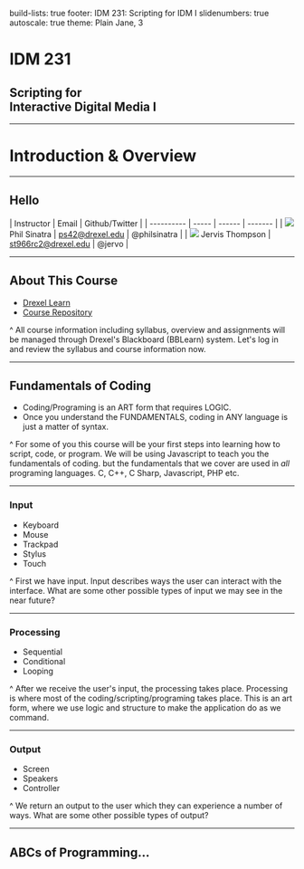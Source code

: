 build-lists: true
footer: IDM 231: Scripting for IDM I
slidenumbers: true
autoscale: true
theme: Plain Jane, 3

# IDM 231
## Scripting for<br>Interactive Digital Media I

---

# Introduction & Overview

---

## Hello

| Instructor | Email | Github/Twitter |
| ---------- | ----- | ------ | ------- |
| ![](https://avatars2.githubusercontent.com/u/1465808?v=3&s=460) Phil Sinatra | [ps42@drexel.edu](mailto:ps42@drexel.edu) | @philsinatra |
| ![](https://avatars1.githubusercontent.com/u/1268159?v=3&s=460) Jervis Thompson | [st966rc2@drexel.edu](mailto:st966rc2@drexel.edu) | @jervo |

---

## About This Course

- [Drexel Learn](https://learn.dcollege.net/webapps/login/)
- [Course Repository](https://github.com/philsinatra/IDM231)

^ All course information including syllabus, overview and assignments will be managed through Drexel's Blackboard (BBLearn) system. Let's log in and review the syllabus and course information now.

---

## Fundamentals of Coding

- Coding/Programing is an ART form that requires LOGIC.
- Once you understand the FUNDAMENTALS, coding in ANY language is just a matter of syntax.

^ For some of you this course will be your first steps into learning how to script, code, or program. We will be using Javascript to teach you the fundamentals of coding. but the fundamentals that we cover are used in _all_ programing languages. C, C++, C Sharp, Javascript, PHP etc.

---

### Input

- Keyboard
- Mouse
- Trackpad
- Stylus
- Touch

^ First we have input. Input describes ways the user can interact with the interface. What are some other possible types of input we may see in the near future?

---

### Processing

- Sequential
- Conditional
- Looping

^ After we receive the user's input, the processing takes place. Processing is where most of the coding/scripting/programing takes place. This is an art form, where we use logic and structure to make the application do as we command.

---

### Output

- Screen
- Speakers
- Controller

^ We return an output to the user which they can experience a number of ways. What are some other possible types of output?

---

## ABCs of Programming...
